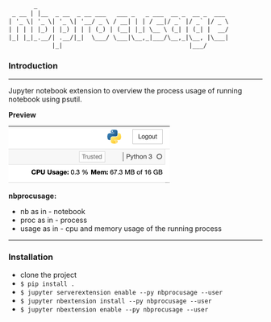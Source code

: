 ```
       _                                                     
 _ __ | |__  _ __  _ __ ___   ___ _   _ ___  __ _  __ _  ___ 
| '_ \| '_ \| '_ \| '__/ _ \ / __| | | / __|/ _` |/ _` |/ _ \
| | | | |_) | |_) | | | (_) | (__| |_| \__ \ (_| | (_| |  __/
|_| |_|_.__/| .__/|_|  \___/ \___|\__,_|___/\__,_|\__, |\___|
            |_|                                   |___/      
```

### Introduction
-----
Jupyter notebook extension to overview the process usage of running notebook using psutil.

**Preview**

![alt-text](screenshot.png)

**nbprocusage:**

- nb as in - notebook 
- proc as in - process
- usage as in - cpu and memory usage of the running process

---

### Installation
- clone the project
- `$ pip install .`
- `$ jupyter serverextension enable --py nbprocusage --user`
- `$ jupyter nbextension install --py nbprocusage --user`
- `$ jupyter nbextension enable --py nbprocusage --user`
